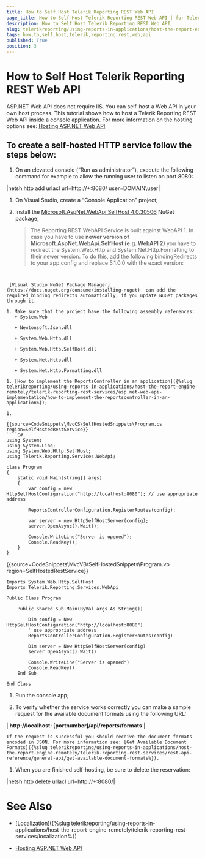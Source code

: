 ```yaml
---
title: How to Self Host Telerik Reporting REST Web API
page_title: How to Self Host Telerik Reporting REST Web API | for Telerik Reporting Documentation
description: How to Self Host Telerik Reporting REST Web API
slug: telerikreporting/using-reports-in-applications/host-the-report-engine-remotely/telerik-reporting-rest-services/asp.net-web-api-implementation/how-to-self-host-telerik-reporting-rest-web-api
tags: how,to,self,host,telerik,reporting,rest,web,api
published: True
position: 3
---
```


# How to Self Host Telerik Reporting REST Web API



ASP.NET Web API does not require IIS. You can self-host a Web API in your own host process.         This tutorial shows how to host a Telerik Reporting REST Web API inside a console application. For more information on the hosting options see:          [Hosting ASP.NET Web API](http://www.asp.net/web-api/overview/hosting-aspnet-web-api) 

## To create a self-hosted HTTP service follow the steps below:

1. On an elevated console (“Run as administrator”), execute the following command for example to allow the running user to listen on port 8080:             

|netsh http add urlacl url=http://+:8080/ user=DOMAIN\user|

1. On Visual Studio, create a “Console Application” project;

1. Install the                [Microsoft.AspNet.WebApi.SelfHost 4.0.30506](http://www.nuget.org/packages/Microsoft.AspNet.WebApi.SelfHost/4.0.30506)                NuGet package;             

    >The Reporting REST WebAPI Service is built against WebAPI 1. In case you have to use  __newer version of Microsoft.AspNet.WebApi.SelfHost (e.g. WebAPI 2)__               you have to redirect the System.Web.Http and System.Net.Http.Formatting to their newer version.                 To do this, add the following bindingRedirects to your app.config and replace 5.1.0.0 with the exact version:               

    
    ````xml
<?xml version="1.0" encoding="utf-8" ?><configuration>  <runtime>    <assemblyBinding xmlns="urn:schemas-microsoft-com:asm.v1">      <dependentAssembly>        <assemblyIdentity name="System.Web.Http" culture="neutral" publicKeyToken="31bf3856ad364e35"/>        <bindingRedirect oldVersion="0.0.0.0-65535.65535.65535.65535" newVersion="5.1.0.0"/>      </dependentAssembly>      <dependentAssembly>        <assemblyIdentity name="System.Net.Http.Formatting" culture="neutral" publicKeyToken="31bf3856ad364e35"/>        <bindingRedirect oldVersion="0.0.0.0-65535.65535.65535.65535" newVersion="5.1.0.0"/>      </dependentAssembly>    </assemblyBinding>  </runtime></configuration>
````

 [Visual Studio NuGet Package Manager](https://docs.nuget.org/consume/installing-nuget)  can add the required binding redirects automatically, if you update NuGet packages through it.               

1. Make sure that the project have the following assembly references:
   + System.Web                 

   + Newtonsoft.Json.dll                 

   + System.Web.Http.dll                 

   + System.Web.Http.SelfHost.dll                 

   + System.Net.Http.dll                 

   + System.Net.Http.Formatting.dll                 

1. [How to implement the ReportsController in an application]({%slug telerikreporting/using-reports-in-applications/host-the-report-engine-remotely/telerik-reporting-rest-services/asp.net-web-api-implementation/how-to-implement-the-reportscontroller-in-an-application%});             

1. 

{{source=CodeSnippets\MvcCS\SelfHostedSnippets\Program.cs region=SelfHostedRestService}}
````C#
using System;
using System.Linq;
using System.Web.Http.SelfHost;
using Telerik.Reporting.Services.WebApi;

class Program
{
    static void Main(string[] args)
    {
        var config = new HttpSelfHostConfiguration("http://localhost:8080"); // use appropriate address

        ReportsControllerConfiguration.RegisterRoutes(config);

        var server = new HttpSelfHostServer(config);
        server.OpenAsync().Wait();

        Console.WriteLine("Server is opened");
        Console.ReadKey();
    }
}
````
{{source=CodeSnippets\MvcVB\SelfHostedSnippets\Program.vb region=SelfHostedRestService}}
````VB
Imports System.Web.Http.SelfHost
Imports Telerik.Reporting.Services.WebApi

Public Class Program

    Public Shared Sub Main(ByVal args As String())

        Dim config = New HttpSelfHostConfiguration("http://localhost:8080")
        ' use appropriate address
        ReportsControllerConfiguration.RegisterRoutes(config)

        Dim server = New HttpSelfHostServer(config)
        server.OpenAsync().Wait()

        Console.WriteLine("Server is opened")
        Console.ReadKey()
    End Sub

End Class
````

1. Run the console app;             

1. To verify whether the service works correctly you can make a sample request               for the available document formats using the following URL:             

| __http://localhost: [portnumber]/api/reports/formats__ |

    If the request is successful you should receive the document formats encoded in JSON. For more information see: [Get Available Document Formats]({%slug telerikreporting/using-reports-in-applications/host-the-report-engine-remotely/telerik-reporting-rest-services/rest-api-reference/general-api/get-available-document-formats%}).             

1. When you are finished self-hosting, be sure to delete the reservation:             

|netsh http delete urlacl url=http://+:8080/|


# See Also

 

* [Localization]({%slug telerikreporting/using-reports-in-applications/host-the-report-engine-remotely/telerik-reporting-rest-services/localization%})

 

* [Hosting ASP.NET Web API](http://www.asp.net/web-api/overview/hosting-aspnet-web-api)

